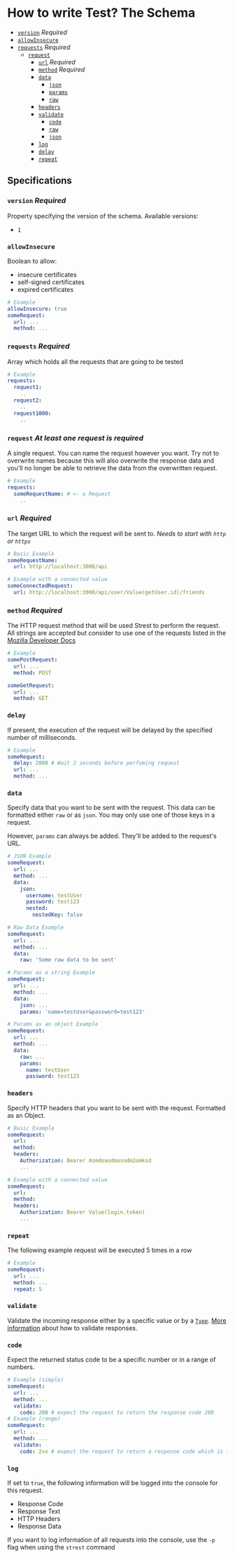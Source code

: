 # How to write Test? The Schema

- [`version`](#version) _Required_
- [`allowInsecure`](#allowInsecure)
- [`requests`](#requests) _Required_
  - [`request`](#request)
    - [`url`](#url) _Required_
    - [`method`](#method) _Required_
    - [`data`](#data)
      - [`json`](#data)
      - [`params`](#data)
      - [`raw`](#data)
    - [`headers`](#headers)
    - [`validate`](#validate)
      - [`code`](#code)
      - [`raw`](#validate)
      - [`json`](#validate)
    - [`log`](#log)
    - [`delay`](#delay)
    - [`repeat`](#repeat)

## Specifications

### `version` **_Required_**

Property specifying the version of the schema. Available versions:

- `1`

### `allowInsecure`

Boolean to allow:

- insecure certificates
- self-signed certificates
- expired certificates

```yaml
# Example
allowInsecure: true
someRequest:
  url: ...
  method: ...
```

### `requests` **_Required_**

Array which holds all the requests that are going to be tested

```yaml
# Example
requests:
  request1:
    ..
  request2:
    ..
  request1000:
    ..
```

### `request` **_At least one request is required_**

A single request. You can name the request however you want. Try not to overwrite names because
this will also overwrite the response data and you'll no longer be able to retrieve the data from the overwritten request.

```yaml
# Example
requests:
  someRequestName: # <- a Request
    ..
```

### `url` **_Required_**

The target URL to which the request will be sent to. _Needs to start with `http` or `https`_

```yaml
# Basic Example
someRequestName:
  url: http://localhost:3000/api

# Example with a connected value
someConnectedRequest:
  url: http://localhost:3000/api/user/Value(getUser.id)/friends
```

### `method` **_Required_**

The HTTP request method that will be used Strest to perform the request. All strings are accepted but consider to use one of the requests listed in the [Mozilla Developer Docs](https://developer.mozilla.org/en-US/docs/Web/HTTP/Methods)

```yaml
# Example
somePostRequest:
  url: ...
  method: POST

someGetRequest:
  url: ...
  method: GET
```

### `delay`

If present, the execution of the request will be delayed by the specified number of milliseconds.

```yaml
# Example
someRequest:
  delay: 2000 # Wait 2 seconds before perfoming request
  url: ...
  method: ...
```

### `data`

Specify data that you want to be sent with the request. This data can be formatted either `raw` or as `json`. You may only use one of those keys in a request.

However, `params` can always be added. They'll be added to the request's URL.

```yaml
# JSON Example
someRequest:
  url: ...
  method: ...
  data:
    json:
      username: testUser
      password: test123
      nested:
        nestedKey: false

# Raw Data Example
someRequest:
  url: ...
  method: ...
  data:
    raw: 'Some raw data to be sent'

# Params as a string Example
someRequest:
  url: ...
  method: ...
  data:
    json: ...
    params: 'name=testUser&password=test123'

# Params as an object Example
someRequest:
  url: ...
  method: ...
  data:
    raw: ...
    params: 
      name: testUser
      password: test123
```

### `headers`

Specify HTTP headers that you want to be sent with the request. Formatted as an Object.

```yaml
# Basic Example
someRequest:
  url:
  method:
  headers:
    Authorization: Bearer Asmdoaodmasodm2omksd
    ...

# Example with a connected value
someRequest:
  url:
  method:
  headers:
    Authorization: Bearer Value(login.token)
    ...

```

### `repeat`

The following example request will be executed 5 times in a row

```yaml
# Example
someRequest:
  url: ...
  method: ...
  repeat: 5
```

### `validate`

Validate the incoming response either by a specific value or by a [`Type`](VALIDATION.md).
[More information](README.md#ResponseValidation) about how to validate responses.

### `code` 
Expect the returned status code to be a specific number or in a range of numbers.
```yaml
# Example (simple)
someRequest:
  url: ...
  method: ...
  validate:
    code: 200 # expect the request to return the response code 200
# Example (range)
someRequest:
  url: ...
  method: ...
  validate:
    code: 2xx # expect the request to return a response code which is in the range of 200-299
```

### `log`

If set to `true`, the following information will be logged into the console for this request.

- Response Code
- Response Text
- HTTP Headers
- Response Data

If you want to log information of all requests into the console, use the `-p` flag when using the `strest` command
